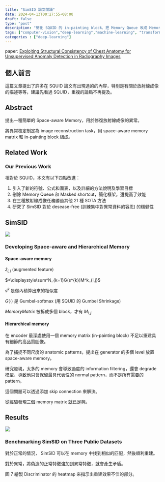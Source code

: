 ```yaml
---
title: "SimSID 論文閱讀"
date: 2024-04-13T00:27:55+08:00
draft: false
type: "post"
description: "簡化 SQUID 的 in-painting block，把 Memory Queue 改成 Memory Matirx"
tags: ["computer-vision","deep-learning","machine-learning", "transformer", "attention", "self-attention"]
categories : ["deep-learning"]
---
```


paper: [Exploiting Structural Consistency of Chest Anatomy for Unsupervised Anomaly Detection in Radiography Images](https://arxiv.org/abs/2403.08689)

## 個人前言
這篇文章提出了許多在 SQUID 論文有出現過的的內容，特別是有關於放射線成像的描述等等，建議先看過 SQUID，重複的論點不再提及。

## Abstract

提出一種簡單的 Space-aware Memory，用於修復放射線成像的異常。

將異常檢定制定為 image reconstruction task，用 space-aware memory matrix 和 in-painting block 組成。

## Related Work

### Our Previous Work

相對於 SQUID，本文有以下四點改進：
1. 引入了新的符號、公式和圖表，以及詳細的方法說明及學習目標
2. 刪除 Memory Queue 和 Masked shortcut，簡化框架，還提高了效能
3. 在三種放射線成像任務勝過其他 21 種 SOTA 方法
4. 研究了 SimSID 對於 desease-free (訓練集中對異常資料的容忍) 的穩健性

## SimSID
![](/Blog/images/deep-learning/SimSID/fig2.jpg)

### Developing Space-aware and Hierarchical Memory

#### Space-aware memory
<!-- $\hat{z}_{i,j}= \sum^{N}_{k=1} G(s^{k})M^k_{i,j}$ -->
$\hat{z}_{i,j}$ (augmented feature) 

$=\displaystyle\sum^N_{k=1}G(s^{k})M^k_{i,j}$

$s^k$ 是做內積算出來的相似度

$G(\cdot)$ 是 Gumbel-softmax (用 SQUID 的 Gumbel Shrinkage)

$Memory Matrix$ 被拆成多個 block，才有 $M_{i,j}$

#### Hierarchical memory

在 encoder 最深處使用一個 memory matrix (in-painting block) 不足以重建具有細節的高品質圖像。

為了捕捉不同尺度的 anatomic patterns，提出在 generator 的多個 level 放置 space-aware memory。

研究發現，太多的 memory 會導致過度的 information filtering，還會 degrade 模型，導致他只會保留最具代表性的 normal pattern，而不是所有需要的 pattern。

這個問題可以透過添加 skip connection 來解決。

從經驗發現三個 memory matrix 就已足夠。

## Results
![](/Blog/images/deep-learning/SimSID/fig7.jpg)
### Benchmarking SimSID on Three Public Datasets
對於正常的情況， SimSID 可以在 memory 中找到相似的匹配，然後順利重建。

對於異常，將偽造的正常特徵強加到異常特徵，就會產生矛盾。

圖 7 繪製 Discriminator 的 heatmap 來指示出重建效果不佳的部分。
